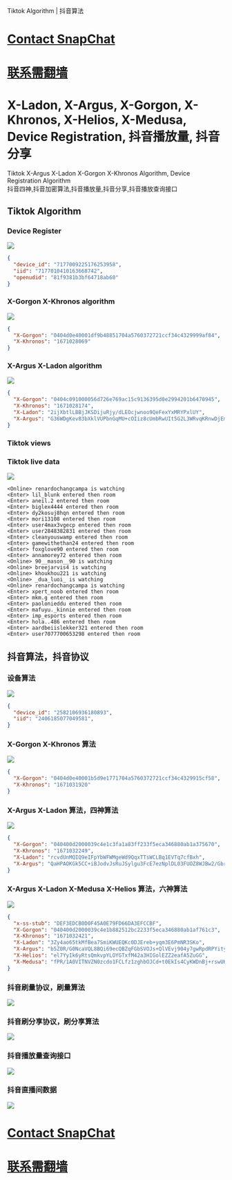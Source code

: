 Tiktok Algorithm | 抖音算法

# [Contact SnapChat](https://www.snapchat.com/add/xgxkxaxl)
# [联系需翻墙](https://www.snapchat.com/add/xgxkxaxl)


# X-Ladon, X-Argus, X-Gorgon, X-Khronos, X-Helios, X-Medusa, Device Registration, 抖音播放量, 抖音分享
Tiktok X-Argus X-Ladon X-Gorgon X-Khronos Algorithm, Device Registration Algorithm  
抖音四神,抖音加密算法,抖音播放量,抖音分享,抖音播放查询接口

## Tiktok Algorithm

### Device Register
<img src="tiktok_reg.png">

```json
{
  "device_id": "7177009225176253958",
  "iid": "7177010410163668742",
  "openudid": "81f9381b3bf64718ab60"
}
```


### X-Gorgon X-Khronos algorithm
<img src="tiktok_xgxk.png">

```json
{
  "X-Gorgon": "0404d0e40001df9b48851704a5760372721ccf34c4329999af84",
  "X-Khronos": "1671028069"
}
```

### X-Argus X-Ladon algorithm
<img src="tiktok_xaxl.png">

```json
{
  "X-Gorgon": "0404c091000056d726e769ac15c9136395d0e2994201b6470945",
  "X-Khronos": "1671028174",
  "X-Ladon": "2ijXbtlLBBjJKSDijuRjy/dLEOcjwnoo9QeFexYxMRYPxlUY",
  "X-Argus": "G36WDgKev83bXklVUPbnGqMU+cOIiz8cUmbRwUIt5G2L3WRvqKRnwDjEmQESYOsoXliTMJA7U87bPxpIGx7TLasq/HOKzzCWxUfpnkA4VuXJDrBIZ7Mg6NNnsN0HUBnkO0f25JSm/EGLbdzApU1h+ViFDLD/ErUaogsre/vwiSA1cIg/xs8h91ABrQgn4YpxpJlh/DDJsHSzjJbxb6OWUZUruKjI852NZUDkS7X7CU6qluMpt3CKt2TZCobVE0CV5R0X0GKOkaGqzCfW06Az2PZU"
}
```

### Tiktok views


### Tiktok live data
<img src="tiktok_live.png">

```
<Online> renardochangcampa is watching
<Enter> lil_blunk entered then room
<Enter> aneil.2 entered then room
<Enter> biglex4444 entered then room
<Enter> dy2kosuj8hqn entered then room
<Enter> mori13108 entered then room
<Enter> user4max3vgecp entered then room
<Enter> user2848382831 entered then room
<Enter> cleanyouswamp entered then room
<Enter> gamewithethan24 entered then room
<Enter> foxglove90 entered then room
<Enter> annamorey72 entered then room
<Online> 90__mason__90 is watching
<Online> breejarvis4 is watching
<Online> khoukhou221 is watching
<Online> _dua_luoi_ is watching
<Online> renardochangcampa is watching
<Enter> xpert_noob entered then room
<Enter> mkm.g entered then room
<Enter> paolonieddu entered then room
<Enter> mafuyu._kinnie entered then room
<Enter> imp_esports entered then room
<Enter> hola..486 entered then room
<Enter> aardbeiislekker321 entered then room
<Enter> user7077700653298 entered then room
```

## 抖音算法，抖音协议

### 设备算法
<img src="douyin_reg.png">

```json
{
  "device_id": "2582106936180893",
  "iid": "2406185077049581",
}
```


### X-Gorgon X-Khronos 算法
<img src="douyin_xgxk.png">

```json
{
  "X-Gorgon": "0404d0e40001b5d9e1771704a5760372721ccf34c4329915cf58",
  "X-Khronos": "1671031920"
}
```

### X-Argus X-Ladon 算法，四神算法
<img src="douyin_xaxl.png">

```json
{
  "X-Gorgon": "040400d2000039c4e1c3fa1a83ff233f5eca346880ab1a375670",
  "X-Khronos": "1671032249",
  "X-Ladon": "rcvdUnMQIQ9eIFpYbWFWMgeWd9QqxTTsWCLBq1EVTq7cfBxh",
  "X-Argus": "QaHPAOKGk5CC+iBJodvJsRuJSylgu3FcE7ezNplDL03FUOZ8WJBw2/Gbr5uyCxnSUuuWxCr7S/l70vlgZUhTUU9OyHucc7OTYpHiCpfM1Z9FOW4RuzX4HIElvnsdQgCFMSxpYF/eoz7TrkaNHmrkIT4bcoRQG+F6BNcznzKC3GmaW3Z6jQwm2JiTZo4DqxEaIfnFn/Frt3bGZtoLSTO+4erlqBtqmLZynWW+l4pTmyeDptX8mVc759XTkZzM5Qmotww="
}
```

### X-Argus X-Ladon X-Medusa X-Helios 算法，六神算法
<img src="douyin_xhxm.png">

```json
{
  "x-ss-stub": "DEF3EDCB0D0F45A0E79FD66DA3EFCCBF",
  "X-Gorgon": "040400d2000039c4e1b882512bc2233f5eca346880ab1af761c3",
  "X-Khronos": "1671032421",
  "X-Ladon": "3Zy4ao65tkMfBea7SmiKWUEQKc0DJEreb+yqm3E6PmNR3SKo",
  "X-Argus": "b5Z0R/G0NcaVQL8BQi69ecQBZqFGbSVOJs+QlVEvj904y7gwRpdRPYityIBB8tgwMQStVEwADQiLjx27iaPvcZ86tujH5nYWSSwm1JcLauMyAqzTZUpE3d1dw54jE+2IyqHBRvpoxjVhcADh5Ry8astA+JcLfeGO1OxMSzdo+WIQP/BGYGBGJUm54qGSXbYUdR8bNfb84qgkxCyXStleW+72VR4w3+WWrWmxwBfIjRSVzl01KcG3RP+mbgTZa1DibQg\u003d",
  "X-Helios": "el7YyIk6yRtsQmkvpYLOYGTxfM42a3HIGolEZZ2eafA5ZuGG",
  "X-Medusa": "fPR/1A0VITNVZN0zcdo1FCLfz1zghbOJCd+t0EkIs4CyKWDnBj+rswUK5iZzJMcqeb5Sap68/Bz6nsKTyI3bo1Q3f/SeofO2sqkpBP0r2lIBSz69655Jk2YGEIPpWyVZiRuOJiu1MfpRiRjDBIuLnJyOuI/XzAgd3U4XZfTpoZ7DewEba+/VSgeCM4RJ9TtWJeGe9f7ibwynRKAuvF6DrJ0PekU9PppkgcG0qhTH8YVV3ryKTMKp9OLOK0s25LG5STy27gWsV5R7/HeEacIwlInAZcb7U2Smypow+giYXFUFK7+s7Ten0RtkIPlFFenWYBFIQQTZLaOepLOfLoLa+uxMDrHVHG\u003d\u003d"
}
```

### 抖音刷量协议，刷量算法
<img src="douyin_views.png">

### 抖音刷分享协议，刷分享算法
<img src="douyin_shares.png">

### 抖音播放量查询接口
<img src="douyin_play_count.png">

### 抖音直播间数据
<img src="douyin_live.png">



# [Contact SnapChat](https://www.snapchat.com/add/xgxkxaxl)
# [联系需翻墙](https://www.snapchat.com/add/xgxkxaxl)

